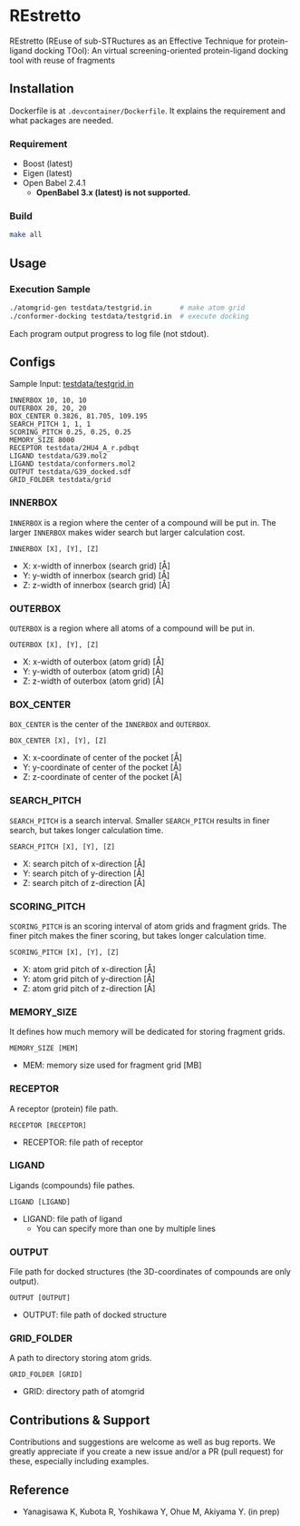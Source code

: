 # REstretto
REstretto (REuse of sub-STRuctures as an Effective Technique for protein-ligand docking TOol): An virtual screening-oriented protein-ligand docking tool with reuse of fragments

## Installation

Dockerfile is at `.devcontainer/Dockerfile`. It explains the requirement and what packages are needed.

### Requirement
- Boost (latest)
- Eigen (latest)
- Open Babel 2.4.1
  - **OpenBabel 3.x (latest) is not supported.**

### Build

```sh
make all
```

## Usage

### Execution Sample
```sh
./atomgrid-gen testdata/testgrid.in       # make atom grid
./conformer-docking testdata/testgrid.in  # execute docking
```

Each program output progress to log file (not stdout).

## Configs

Sample Input: [testdata/testgrid.in](testdata/testgrid.in)
```
INNERBOX 10, 10, 10
OUTERBOX 20, 20, 20
BOX_CENTER 0.3826, 81.705, 109.195
SEARCH_PITCH 1, 1, 1
SCORING_PITCH 0.25, 0.25, 0.25
MEMORY_SIZE 8000
RECEPTOR testdata/2HU4_A_r.pdbqt
LIGAND testdata/G39.mol2
LIGAND testdata/conformers.mol2
OUTPUT testdata/G39_docked.sdf
GRID_FOLDER testdata/grid
```


### INNERBOX
`INNERBOX` is a region where the center of a compound will be put in.
The larger `INNERBOX` makes wider search but larger calculation cost.

`INNERBOX [X], [Y], [Z]`
- X: x-width of innerbox (search grid) [Å]
- Y: y-width of innerbox (search grid) [Å]
- Z: z-width of innerbox (search grid) [Å]

### OUTERBOX
`OUTERBOX` is a region where all atoms of a compound will be put in.

`OUTERBOX [X], [Y], [Z]`
- X: x-width of outerbox (atom grid) [Å]
- Y: y-width of outerbox (atom grid) [Å]
- Z: z-width of outerbox (atom grid) [Å]

### BOX_CENTER
`BOX_CENTER` is the center of the `INNERBOX` and `OUTERBOX`.

`BOX_CENTER [X], [Y], [Z]`
- X: x-coordinate of center of the pocket [Å]
- Y: y-coordinate of center of the pocket [Å]
- Z: z-coordinate of center of the pocket [Å]

### SEARCH_PITCH
`SEARCH_PITCH` is a search interval. Smaller `SEARCH_PITCH` results in finer search, but takes longer calculation time.

`SEARCH_PITCH [X], [Y], [Z]`
- X: search pitch of x-direction [Å]
- Y: search pitch of y-direction [Å]
- Z: search pitch of z-direction [Å]

### SCORING_PITCH
`SCORING_PITCH` is an scoring interval of atom grids and fragment grids. The finer pitch makes the finer scoring, but takes longer calculation time.

`SCORING_PITCH [X], [Y], [Z]`
- X: atom grid pitch of x-direction [Å]
- Y: atom grid pitch of y-direction [Å]
- Z: atom grid pitch of z-direction [Å]

### MEMORY_SIZE
It defines how much memory will be dedicated for storing fragment grids.

`MEMORY_SIZE [MEM]`
- MEM: memory size used for fragment grid [MB]

### RECEPTOR
A receptor (protein) file path.

`RECEPTOR [RECEPTOR]`
- RECEPTOR: file path of receptor

### LIGAND
Ligands (compounds) file pathes.

`LIGAND [LIGAND]`
- LIGAND: file path of ligand
  - You can specify more than one by multiple lines

### OUTPUT
File path for docked structures (the 3D-coordinates of compounds are only output).

`OUTPUT [OUTPUT]`
- OUTPUT: file path of docked structure

### GRID_FOLDER
A path to directory storing atom grids.

`GRID_FOLDER [GRID]`
- GRID: directory path of atomgrid


## Contributions & Support
Contributions and suggestions are welcome as well as bug reports. We greatly appreciate if you create a new issue and/or a PR (pull request) for these, especially including examples.

## Reference
- Yanagisawa K, Kubota R, Yoshikawa Y, Ohue M, Akiyama Y. (in prep)
